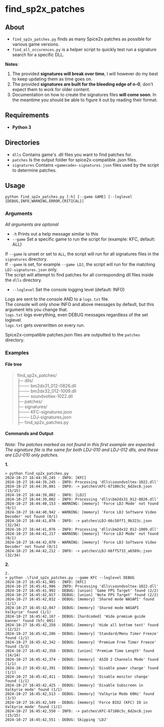 # find_sp2x_patches

## About

- `find_sp2x_patches.py` finds as many Spice2x patches as possible for various game versions.
- `find_all_occurences.py` is a helper script to quickly test run a signature search for a specific DLL.

**Notes**: 
1. The provided **signatures will break over time**, I will however do my best to keep updating them as time goes on.
2. The provided **signatures are built for the bleeding edge of n-0**, don't expect them to work for older content.
3. Documentation on how to create the signatures files **will come soon**. In the meantime you should be able to figure it out by reading their format.

## Requirements

- **Python 3**

## Directories

- `dlls` Contains game's .dll files you want to find patches for.
- `patches` Is the output folder for spice2x-compatible .json files.
- `signatures` Contains `<gamecode>-signatures.json` files used by the script to determine patches.

## Usage

`python find_sp2x_patches.py [-h] [--game GAME] [--loglevel {DEBUG,INFO,WARNING,ERROR,CRITICAL}]`

### Arguments
*All arguments are optional*
- `-h` Prints out a help message similar to this
- `--game` Set a specific game to run the script for (example: KFC, default: ALL)

If `--game` is unset or set to `ALL`, the script will run for all signatures files in the `signatures` directory.  
If `--game` is set, for example `--game LDJ`, the script will run for the matching `LDJ-signatures.json` only.  
The script will attempt to find patches for all corresponding dll files inside the `dlls` directory.

- `--loglevel` Set the console logging level (default: INFO)

Logs are sent to the console AND to a `logs.txt` file.  
The console will only show INFO and above messages by default, but this argument lets you change that.  
`logs.txt` logs everything, even DEBUG messages regardless of the set loglevel.  
`logs.txt` gets overwritten on every run.

Spice2x-compatible patches.json files are outputted to the `patches` directory.

### Examples

#### File tree
> find_sp2x_patches/  
> ├─ dlls/  
> ├─── bm2dx31_012-0826.dll  
> ├─── bm2dx32_012-1009.dll  
> ├─── soundvoltex-1022.dll  
> ├─ patches/  
> ├─ signatures/  
> ├─── KFC-signatures.json  
> ├─── LDJ-signatures.json  
> ├─ find_sp2x_patches.py  

#### Commands and Output

*Note: The patches marked as not found in this first example are expected.  
The signature file is the same for both LDJ-010 and LDJ-012 dlls, and these are LDJ-010 only patches.*

**1.**

```
> python find_sp2x_patches.py 
2024-10-27 16:44:39,245 - INFO: [KFC]
2024-10-27 16:44:39,245 - INFO: Processing 'dlls\soundvoltex-1022.dll'
2024-10-27 16:44:39,801 - INFO: -> patches\KFC-67108c5c_6d2ec8.json (15/15)
2024-10-27 16:44:39,802 - INFO: [LDJ]
2024-10-27 16:44:39,802 - INFO: Processing 'dlls\bm2dx31_012-0826.dll'
2024-10-27 16:44:40,153 - WARNING: [memory] 'Force LDJ Mode' not found (0/1)
2024-10-27 16:44:40,942 - WARNING: [memory] 'Force LDJ Software Video Decoder' not found (0/1)
2024-10-27 16:44:41,076 - INFO: -> patches\LDJ-66c58ff1_9b323c.json (32/34)
2024-10-27 16:44:41,076 - INFO: Processing 'dlls\bm2dx32_012-1009.dll'
2024-10-27 16:44:41,217 - WARNING: [memory] 'Force LDJ Mode' not found (0/1)
2024-10-27 16:44:42,070 - WARNING: [memory] 'Force LDJ Software Video Decoder' not found (0/1)
2024-10-27 16:44:42,212 - INFO: -> patches\LDJ-66ff5733_a6589c.json (32/34)
```

**2.**

```
2.
> python .\find_sp2x_patches.py --game KFC --loglevel DEBUG
2024-10-27 16:45:41,985 - INFO: [KFC]
2024-10-27 16:45:41,986 - INFO: Processing 'dlls\soundvoltex-1022.dll'
2024-10-27 16:45:41,992 - DEBUG: [union] 'Game FPS Target' found (2/2)
2024-10-27 16:45:42,017 - DEBUG: [union] 'Note FPS Target' found (2/2)
2024-10-27 16:45:42,032 - DEBUG: [memory] 'Shared mode WASAPI' found (1/1)
2024-10-27 16:45:42,047 - DEBUG: [memory] 'Shared mode WASAPI Valkyrie' found (1/1)
2024-10-27 16:45:42,167 - DEBUG: [hardcoded] 'Hide premium guide banner' found (kfc_001)
2024-10-27 16:45:42,258 - DEBUG: [memory] 'Hide all bottom text' found (12/12)
2024-10-27 16:45:42,286 - DEBUG: [memory] 'Standard/Menu Timer Freeze' found (1/1)
2024-10-27 16:45:42,342 - DEBUG: [memory] 'Premium Free Timer Freeze' found (3/3)
2024-10-27 16:45:42,358 - DEBUG: [union] 'Premium Time Length' found (14/14)
2024-10-27 16:45:42,374 - DEBUG: [memory] 'ASIO 2 Channels Mode' found (1/1)
2024-10-27 16:45:42,391 - DEBUG: [memory] 'Disable power change' found (1/1)
2024-10-27 16:45:42,411 - DEBUG: [memory] 'Disable monitor change' found (1/1)
2024-10-27 16:45:42,425 - DEBUG: [memory] 'Disable Subscreen in Valkyrie mode' found (1/1)
2024-10-27 16:45:42,513 - DEBUG: [memory] 'Valkyrie Mode 60Hz' found (3/3)
2024-10-27 16:45:42,549 - DEBUG: [memory] 'Force BIO2 (KFC) IO in Valkyrie mode' found (1/1)
2024-10-27 16:45:42,550 - INFO: -> patches\KFC-67108c5c_6d2ec8.json (15/15)
2024-10-27 16:45:42,551 - DEBUG: Skipping 'LDJ'
```
